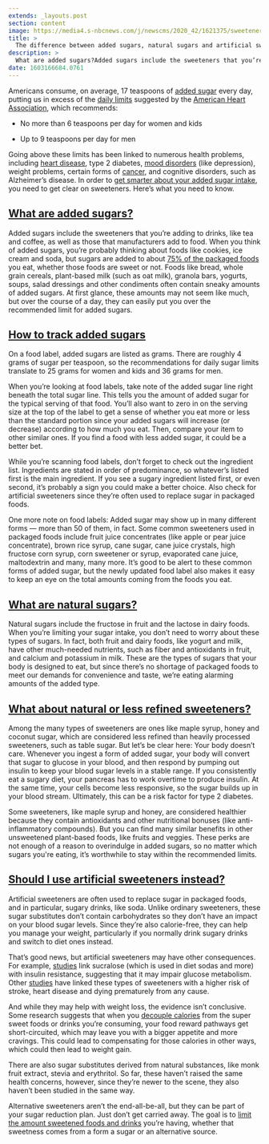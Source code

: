 ```yaml
--- 
extends: _layouts.post 
section: content 
image: https://media4.s-nbcnews.com/j/newscms/2020_42/1621375/sweeteners-mc-main1-201015-02_0d9d8d1e290bfed0bb3783e656c6a316.social_share_1200x630_center.jpg 
title: > 
  The difference between added sugars, natural sugars and artificial sweeteners 
description: > 
  What are added sugars?Added sugars include the sweeteners that you’re adding to drinks, like tea and coffee, as well as those that manufacturers add to food.When you think of added sugars, you’re probably thinking about foods like cookies, ice cream and soda, but sugars are added to about 75% of the packaged foods you eat, whether those foods are sweet or not.How to track added sugarsOn a food label, added sugars are listed as grams.These perks are not enough of a reason to overindulge in added sugars, so no matter which sugars you're eating, it’s worthwhile to stay within the recommended limits. 
date: 1603166684.0761 
--- 
```

<div><p class="endmarkEnabled">Americans consume, on average, 17 teaspoons of <a href="https://www.today.com/health/why-sugar-bad-you-how-recover-halloween-candy-binge-t140664" target="_blank">added sugar</a> every day, putting us in excess of the <a href="https://www.today.com/health/4-rules-added-sugars-how-calculate-your-daily-limit-t34731" target="_blank">daily limits</a> suggested by the <a href="https://www.heart.org/en/healthy-living/healthy-eating/eat-smart/sugar/added-sugars">American Heart Association</a>, which recommends:</p><ul class=""><li>No more than 6 teaspoons per day for women and kids</li><p></p><p></p><li>Up to 9 teaspoons per day for men</li></ul><p></p><p id="taboolaReadMoreBelow"></p><p class="endmarkEnabled">Going above these limits has been linked to numerous health problems, including <a href="https://www.today.com/health/eating-heart-health-8-foods-cardiologists-try-avoid-t132853" target="_blank">heart disease</a>, type 2 diabetes, <a href="https://www.today.com/health/avoid-these-10-bad-mood-foods-1C7145342" target="_blank">mood disorders</a> (like depression), weight problems, certain forms of <a href="https://www.today.com/health/sugar-linked-some-kinds-lung-cancer-study-finds-t112060" target="_blank">cancer</a>, and cognitive disorders, such as Alzheimer&#8217;s disease. In order to <a href="https://www.today.com/health/how-lose-weight-eat-less-sugar-woman-loses-175-pounds-t171787" target="_blank">get smarter about your added sugar intake</a>, you need to get clear on sweeteners. Here&#8217;s what you need to know.</p><a href="/health/natural-artificial-added-sugars-what-s-difference-t195002#anchor-Whatareaddedsugars" id="anchor-Whatareaddedsugars" class="scrollLink"><h2 class="">What are added sugars?</h2></a><p class="endmarkEnabled">Added sugars include the sweeteners that you&#8217;re adding to drinks, like tea and coffee, as well as those that manufacturers add to food. When you think of added sugars, you&#8217;re probably thinking about foods like cookies, ice cream and soda, but sugars are added to about <a href="https://www.ncbi.nlm.nih.gov/pmc/articles/PMC3490437/" target="_blank">75% of the packaged foods</a> you eat, whether those foods are sweet or not. Foods like bread, whole grain cereals, plant-based milk (such as oat milk), granola bars, yogurts, soups, salad dressings and other condiments often contain sneaky amounts of added sugars. At first glance, these amounts may not seem like much, but over the course of a day, they can easily put you over the recommended limit for added sugars.</p><a href="/health/natural-artificial-added-sugars-what-s-difference-t195002#anchor-Howtotrackaddedsugars" id="anchor-Howtotrackaddedsugars" class="scrollLink"><h2 class="">How to track added sugars</h2></a><p class="endmarkEnabled">On a food label, added sugars are listed as grams. There are roughly 4 grams of sugar per teaspoon, so the recommendations for daily sugar limits translate to 25 grams for women and kids and 36 grams for men.</p><p class="endmarkEnabled">When you&#8217;re looking at food labels, take note of the added sugar line right beneath the total sugar line. This tells you the amount of added sugar for the typical serving of that food. You&#8217;ll also want to zero in on the serving size at the top of the label to get a sense of whether you eat more or less than the standard portion since your added sugars will increase (or decrease) according to how much you eat. Then, compare your item to other similar ones. If you find a food with less added sugar, it could be a better bet.</p><p class="endmarkEnabled">While you&#8217;re scanning food labels, don&#8217;t forget to check out the ingredient list. Ingredients are stated in order of predominance, so whatever&#8217;s listed first is the main ingredient. If you see a sugary ingredient listed first, or even second, it&#8217;s probably a sign you could make a better choice. Also check for artificial sweeteners since they&#8217;re often used to replace sugar in packaged foods.</p><p></p><p class="endmarkEnabled">One more note on food labels: Added sugar may show up in many different forms &#8212; more than 50 of them, in fact. Some common sweeteners used in packaged foods include fruit juice concentrates (like apple or pear juice concentrate), brown rice syrup, cane sugar, cane juice crystals, high fructose corn syrup, corn sweetener or syrup, evaporated cane juice, maltodextrin and many, many more. It&#8217;s good to be alert to these common forms of added sugar, but the newly updated food label also makes it easy to keep an eye on the total amounts coming from the foods you eat.</p><a href="/health/natural-artificial-added-sugars-what-s-difference-t195002#anchor-Whatarenaturalsugars" id="anchor-Whatarenaturalsugars" class="scrollLink"><h2 class="">What are natural sugars?</h2></a><p class="endmarkEnabled">Natural sugars include the fructose in fruit and the lactose in dairy foods. When you&#8217;re limiting your sugar intake, you don&#8217;t need to worry about these types of sugars. In fact, both fruit and dairy foods, like yogurt and milk, have other much-needed nutrients, such as fiber and antioxidants in fruit, and calcium and potassium in milk. These are the types of sugars that your body is designed to eat, but since there&#8217;s no shortage of packaged foods to meet our demands for convenience and taste, we&#8217;re eating alarming amounts of the added type.</p><a href="/health/natural-artificial-added-sugars-what-s-difference-t195002#anchor-Whataboutnaturalorlessrefinedsweeteners" id="anchor-Whataboutnaturalorlessrefinedsweeteners" class="scrollLink"><h2 class="">What about natural or less refined sweeteners?</h2></a><p class="endmarkEnabled">Among the many types of sweeteners are ones like maple syrup, honey and coconut sugar, which are considered less refined than heavily processed sweeteners, such as table sugar. But let&#8217;s be clear here: Your body doesn&#8217;t care. Whenever you ingest a form of added sugar, your body will convert that sugar to glucose in your blood, and then respond by pumping out insulin to keep your blood sugar levels in a stable range. If you consistently eat a sugary diet, your pancreas has to work overtime to produce insulin. At the same time, your cells become less responsive, so the sugar builds up in your blood stream. Ultimately, this can be a risk factor for type 2 diabetes.</p><p></p><p class="endmarkEnabled">Some sweeteners, like maple syrup and honey, are considered healthier because they contain antioxidants and other nutritional bonuses (like anti-inflammatory compounds). But you can find many similar benefits in other unsweetened plant-based foods, like fruits and veggies. These perks are not enough of a reason to overindulge in added sugars, so no matter which sugars you're eating, it&#8217;s worthwhile to stay within the recommended limits.</p><a href="/health/natural-artificial-added-sugars-what-s-difference-t195002#anchor-ShouldIuseartificialsweetenersinstead" id="anchor-ShouldIuseartificialsweetenersinstead" class="scrollLink"><h2 class="">Should I use artificial sweeteners instead?</h2></a><p class="endmarkEnabled">Artificial sweeteners are often used to replace sugar in packaged foods, and in particular, sugary drinks, like soda. Unlike ordinary sweeteners, these sugar substitutes don&#8217;t contain carbohydrates so they don&#8217;t have an impact on your blood sugar levels. Since they&#8217;re also calorie-free, they can help you manage your weight, particularly if you normally drink sugary drinks and switch to diet ones instead.</p><p class="endmarkEnabled">That&#8217;s good news, but artificial sweeteners may have other consequences. For example, <a href="https://pubmed.ncbi.nlm.nih.gov/30535090/">studies</a> link sucralose (which is used in diet sodas and more) with insulin resistance, suggesting that it may impair glucose metabolism. Other <a href="https://pubmed.ncbi.nlm.nih.gov/30535090/" target="_blank">studies</a> have linked these types of sweeteners with a higher risk of stroke, heart disease and dying prematurely from any cause.</p><p class="endmarkEnabled">And while they may help with weight loss, the evidence isn&#8217;t conclusive. Some research suggests that when you <a href="https://www.ncbi.nlm.nih.gov/pmc/articles/PMC2892765/" target="_blank">decouple calories</a> from the super sweet foods or drinks you&#8217;re consuming, your food reward pathways get short-circuited, which may leave you with a bigger appetite and more cravings. This could lead to compensating for those calories in other ways, which could then lead to weight gain.</p><p></p><p class="endmarkEnabled">There are also sugar substitutes derived from natural substances, like monk fruit extract, stevia and erythritol. So far, these haven&#8217;t raised the same health concerns, however, since they&#8217;re newer to the scene, they also haven&#8217;t been studied in the same way.</p><p class="endmarkEnabled">Alternative sweeteners aren&#8217;t the end-all-be-all, but they can be part of your sugar reduction plan. Just don&#8217;t get carried away. The goal is to <a href="https://www.today.com/health/trying-no-added-sugar-diet-avoid-these-5-biggest-mistakes-2D79669613" target="_blank">limit the amount sweetened foods and drinks</a> you&#8217;re having, whether that sweetness comes from a form a sugar or an alternative source.</p></div>